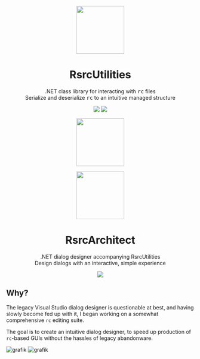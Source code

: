 <p align="center">
  <img width="128" align="center" src="https://user-images.githubusercontent.com/48759429/219858139-55582cd0-d03b-485b-959a-ba49db4a6498.png">
</p>

<h1 align="center">
  RsrcUtilities
</h1>
<p align="center">
  .NET class library for interacting with <tt>rc</tt> files
  <br>
  Serialize and deserialize <tt>rc</tt> to an intuitive managed structure
</p>
<p align="center">
    <img src="https://img.shields.io/badge/Serialization-Supported-green?style=for-the-badge"/>
    <img src="https://img.shields.io/badge/Deserialization-WIP-red?style=for-the-badge"/>
</p>
<p align="center">
    <img width="128" src="https://user-images.githubusercontent.com/48759429/219862142-1b938737-050a-45c5-83aa-bc5762e1df70.svg"/>
</p>





<p align="center">
  <img width="128" align="center" src="https://user-images.githubusercontent.com/48759429/221374035-7500c631-3984-433e-9200-145391f4cbbe.svg">
</p>

<h1 align="center">
  RsrcArchitect
</h1>
<p align="center">
  .NET dialog designer accompanying RsrcUtilities
  <br>
  Design dialogs with an interactive, simple experience 
</p>
<p align="center">
    <img src="https://img.shields.io/badge/Requires-RsrcUtilities-gray?style=for-the-badge"/>
</p>

## Why?


The legacy Visual Studio dialog designer is questionable at best, and having slowly become fed up with it, I began working on a somewhat comprehensive `rc` editing suite. 

The goal is to create an intuitive dialog designer, to speed up production of `rc`-based GUIs without the hassles of legacy abandonware.


![grafik](https://user-images.githubusercontent.com/48759429/221355392-01f1b5d0-7754-44e1-b187-a919c54c5ed7.png)
![grafik](https://user-images.githubusercontent.com/48759429/221374112-1fa4fe7b-4bbb-4484-b253-43af02011dfb.png)
